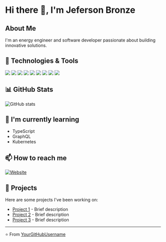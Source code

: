 # Hi there 👋, I'm Jeferson Bronze

## About Me
I'm an energy engineer and software developer passionate about building innovative solutions.

## 🔧 Technologies & Tools
![](https://img.shields.io/badge/Code-JavaScript-informational?style=flat&logo=javascript&logoColor=white&color=2bbc8a)
![](https://img.shields.io/badge/Code-Python-informational?style=flat&logo=python&logoColor=white&color=2bbc8a)
![](https://img.shields.io/badge/Code-React-informational?style=flat&logo=react&logoColor=white&color=2bbc8a)
![](https://img.shields.io/badge/Code-Node.js-informational?style=flat&logo=node.js&logoColor=white&color=2bbc8a)
![](https://img.shields.io/badge/Database-MongoDB-informational?style=flat&logo=mongodb&logoColor=white&color=2bbc8a)
![](https://img.shields.io/badge/Database-PostgreSQL-informational?style=flat&logo=postgresql&logoColor=white&color=2bbc8a)
![](https://img.shields.io/badge/Tools-Docker-informational?style=flat&logo=docker&logoColor=white&color=2bbc8a)
![](https://img.shields.io/badge/Tools-Git-informational?style=flat&logo=git&logoColor=white&color=2bbc8a)
![](https://img.shields.io/badge/Cloud-AWS-informational?style=flat&logo=amazon-aws&logoColor=white&color=2bbc8a)

## 📊 GitHub Stats
![GitHub stats](https://github-readme-stats.vercel.app/api?username=JefBronze&show_icons=true&theme=tokyonight)

## 🌱 I'm currently learning
- TypeScript
- GraphQL
- Kubernetes

## 📫 How to reach me
[![Website](https://img.shields.io/badge/Website-Visit-blue?style=flat&logo=google-chrome)](https://jefersonbronze.com)

## 💼 Projects
Here are some projects I've been working on:

- [Project 1](https://github.com/yourusername/project1) - Brief description
- [Project 2](https://github.com/yourusername/project2) - Brief description
- [Project 3](https://github.com/yourusername/project3) - Brief description

---

⭐️ From [YourGitHubUsername](https://github.com/YourGitHubUsername)
